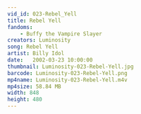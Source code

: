 ```yaml
---
vid_id: 023-Rebel_Yell
title: Rebel Yell
fandoms:
    - Buffy the Vampire Slayer
creators: Luminosity
song: Rebel Yell
artist: Billy Idol
date:   2002-03-23 10:00:00
thumbnail: Luminosity-023-Rebel-Yell.jpg
barcode: Luminosity-023-Rebel-Yell.png
mp4name: Luminosity-023-Rebel-Yell.m4v
mp4size: 58.84 MB
width: 848
height: 480
---
```



  